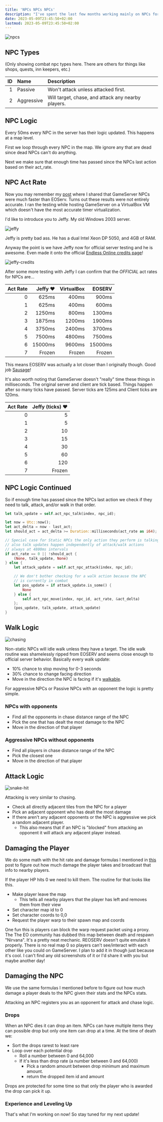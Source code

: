 ```yaml
---
title: 'NPCs NPCs NPCs'
description: "I've spent the last few months working mainly on NPCs for reoserv. Join me while I share the latest updates!"
date: 2023-05-09T23:45:50+02:00
lastmod: 2023-05-09T23:45:50+02:00
---
```


![npcs](/img/news/npcs-npcs-npcs.jpg 'A player in combat with a goat')

## NPC Types

(Only showing combat npc types here. There are others for things like shops, quests, inn keepers, etc.)

|  ID | Name       | Description                                        |
| --: | :--------- | :------------------------------------------------- |
|   1 | Passive    | Won't attack unless attacked first.                |
|   2 | Aggressive | Will target, chase, and attack any nearby players. |

## NPC Logic

Every 50ms every NPC in the server has their logic updated. This happens
at a map level.

First we loop through every NPC in the map. We ignore any that are dead
since dead NPCs can't do anything.

Next we make sure that enough time has passed since the NPCs last action
based on their act_rate.

## NPC Act Rate

Now you may remember my [post](/news/2022-09-10-discoveries-and-broken-shit/)
where I shared that GameServer NPCs were much faster than EOServ. Turns
out these results were not entirely accurate. I ran the testing while
hosting GameServer on a VirtualBox VM which doesn't have the most accurate
timer virtualization.

I'd like to introduce you to Jeffy. My old Windows 2003 server.

![jeffy](/img/news/jeffy.jpg)

Jeffy is pretty bad ass. He has a dual Intel Xeon DP 5050, and 4GB of RAM.

Anyway the point is we have Jeffy now for official server testing and he
is awesome. Even made it onto the official [Endless Online credits page](https://www.endless-online.com/contributors.html)!

![jeffy-credits](/img/news/jeffy-credits.png)

After some more testing with Jeffy I can confirm that the _OFFICIAL_ act
rates for NPCs are...

| **Act Rate** | **Jeffy ❤** | **VirtualBox** | **EOSERV** |
| -----------: | -----------: | -------------: | ---------: |
|            0 |        625ms |          400ms |      900ms |
|            1 |        625ms |          400ms |      600ms |
|            2 |       1250ms |          800ms |     1300ms |
|            3 |       1875ms |         1200ms |     1900ms |
|            4 |       3750ms |         2400ms |     3700ms |
|            5 |       7500ms |         4800ms |     7500ms |
|            6 |      15000ms |         9600ms |    15000ms |
|            7 |       Frozen |         Frozen |     Frozen |

This means EOSERV was actually a lot closer than I originally though.
Good job [Sausage](https://tehsausage.com)!

It's also worth noting that GameServer doesn't "really" time these things
in milliseconds. The original server and client are tick based. Things
happen after so many ticks have passed. Server ticks are 125ms and Client
ticks are 120ms.

| **Act Rate** | **Jeffy (ticks) ❤** |
| -----------: | -------------------: |
|            0 |                    5 |
|            1 |                    5 |
|            2 |                   10 |
|            3 |                   15 |
|            4 |                   30 |
|            5 |                   60 |
|            6 |                  120 |
|            7 |               Frozen |

## NPC Logic Continued

So if enough time has passed since the NPCs last action we check if
they need to talk, attack, and/or walk in that order.

```rust
let talk_update = self.act_npc_talk(index, npc_id);

let now = Utc::now();
let act_delta = now - last_act;
let should_act = act_delta >= Duration::milliseconds(act_rate as i64);

// Special case for Static NPCs the only action they perform is talking
// also talk updates happen independently of attack/walk actions
// always at 4800ms intervals
if act_rate == 0 || !should_act {
    (None, talk_update, None)
} else {
    let attack_update = self.act_npc_attack(index, npc_id);

    // We don't bother checking for a walk action because the NPC
    // is currently in combat
    let pos_update = if attack_update.is_some() {
        None
    } else {
        self.act_npc_move(index, npc_id, act_rate, &act_delta)
    };
    (pos_update, talk_update, attack_update)
}
```

## Walk Logic

![chasing](/img/news/chasing.png)

Non-static NPCs will idle walk unless they have a target. The idle walk
routine was shamelessly ripped from EOSERV and seems close enough to
official server behavior. Basically every walk update:

- 10% chance to stop moving for 0-3 seconds
- 30% chance to change facing direction
- Move in the direction the NPC is facing if it's [walkable](https://github.com/sorokya/reoserv/blob/18b9b48797b9478d0cc1250e35f4ef732503092b/src/map/map/is_tile_walkable_npc.rs).

For aggressive NPCs or Passive NPCs with an opponent the logic is pretty
simple.

### NPCs with opponents

- Find all the opponents in chase distance range of the NPC
- Pick the one that has dealt the most damage to the NPC
- Move in the direction of that player

### Aggressive NPCs without opponents

- Find all players in chase distance range of the NPC
- Pick the closest one
- Move in the direction of that player

## Attack Logic

![snake-hit](/img/news/snake-hit.png)

Attacking is very similar to chasing.

- Check all directly adjacent tiles from the NPC for a player
- Pick an adjacent opponent who has dealt the most damage
- If there aren't any adjacent opponents or the NPC is aggressive we pick a random adjacent player.
  - This also means that if an NPC is "blocked" from attacking an opponent it will attack any adjacent player instead.

## Damaging the Player

We do some math with the hit rate and damage formulas I mentioned in
[this](/news/2022-09-12-speech-and-stats/) post to figure out how much damage the
player takes and broadcast that info to nearby players.

If the player HP hits 0 we need to kill them. The routine for that looks
like this.

- Make player leave the map
  - This tells all nearby players that the player has left and removes them from their view
- Set character map id to 0
- Set character coords to 0,0
- Request the player warp to their spawn map and coords

One fun this is players can block the warp request packet using a proxy. The
The EO community has dubbed this map between death and respawn "Nirvana". It's
a pretty neat mechanic. REOSERV doesn't quite emulate it properly. There is
no real map 0 so players can't see/interact with each other like you could on GameServer.
I plan to add it in though just because it's cool. I can't find any old
screenshots of it or I'd share it with you but maybe another day!

## Damaging the NPC

We use the same formulas I mentioned before to figure out how much damage
a player deals to the NPC given their stats and the NPCs stats.

Attacking an NPC registers you as an opponent for attack and chase logic.

### Drops

When an NPC dies it can drop an item. NPCs can have multiple items they
can possible drop but only one item can drop at a time. At the time of death
we:

- Sort the drops rarest to least rare
- Loop over each potential drop
  - Roll a number between 0 and 64,000
  - If it's less than drop rate (a number between 0 and 64,000)
    - Pick a random amount between drop minimum and maximum amount.
    - return the dropped item id and amount

Drops are protected for some time so that only the player who is awarded
the drop can pick it up.

### Experience and Leveling Up

That's what I'm working on now! So stay tuned for my next update!

